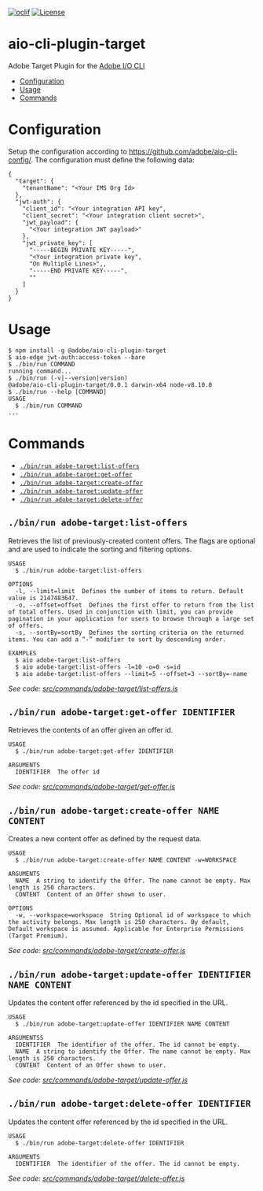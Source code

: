 <!--
Copyright 2019 Adobe. All rights reserved.
This file is licensed to you under the Apache License, Version 2.0 (the "License");
you may not use this file except in compliance with the License. You may obtain a copy
of the License at http://www.apache.org/licenses/LICENSE-2.0

Unless required by applicable law or agreed to in writing, software distributed under
the License is distributed on an "AS IS" BASIS, WITHOUT WARRANTIES OR REPRESENTATIONS
OF ANY KIND, either express or implied. See the License for the specific language
governing permissions and limitations under the License.
-->
[![oclif](https://img.shields.io/badge/cli-oclif-brightgreen.svg)](https://oclif.io)
[![License](https://img.shields.io/badge/License-Apache%202.0-blue.svg)](https://opensource.org/licenses/Apache-2.0)

# aio-cli-plugin-target
Adobe Target Plugin for the [Adobe I/O CLI](https://github.com/adobe/aio-cli)
<!-- toc -->
* [Configuration](#configuration)
* [Usage](#usage)
* [Commands](#commands)
<!-- tocstop -->
# Configuration
<!-- configuration -->

Setup the configuration according to https://github.com/adobe/aio-cli-config/. The configuration must define the following data:

```sh-session
{
  "target": {
    "tenantName": "<Your IMS Org Id>
  },
  "jwt-auth": {
    "client_id": "<Your integration API key",
    "client_secret": "<Your integration client secret>",
    "jwt_payload": {
      "<Your integration JWT payload>"
    },
    "jwt_private_key": [
      "-----BEGIN PRIVATE KEY-----",
      "<Your integration private key",
      "On Multiple Lines>",,
      "-----END PRIVATE KEY-----",
      ""
    ]
  }
}
```
<!-- configurationstop -->
# Usage
<!-- usage -->
```sh-session
$ npm install -g @adobe/aio-cli-plugin-target
$ aio-edge jwt-auth:access-token --bare
$ ./bin/run COMMAND
running command...
$ ./bin/run (-v|--version|version)
@adobe/aio-cli-plugin-target/0.0.1 darwin-x64 node-v8.10.0
$ ./bin/run --help [COMMAND]
USAGE
  $ ./bin/run COMMAND
...
```
<!-- usagestop -->
# Commands
<!-- commands -->
* [`./bin/run adobe-target:list-offers`](#binrun-adobe-target-list-offers)
* [`./bin/run adobe-target:get-offer`](#binrun-adobe-target-get-offer)
* [`./bin/run adobe-target:create-offer`](#binrun-adobe-target-create-offer)
* [`./bin/run adobe-target:update-offer`](#binrun-adobe-target-update-offer)
* [`./bin/run adobe-target:delete-offer`](#binrun-adobe-target-delete-offers)

## `./bin/run adobe-target:list-offers`

Retrieves the list of previously-created content offers. The flags are optional and are used to indicate the sorting and filtering options.

```
USAGE
  $ ./bin/run adobe-target:list-offers

OPTIONS
  -l, --limit=limit  Defines the number of items to return. Default value is 2147483647.
  -o, --offset=offset  Defines the first offer to return from the list of total offers. Used in conjunction with limit, you can provide pagination in your application for users to browse through a large set of offers.
  -s, --sortBy=sortBy  Defines the sorting criteria on the returned items. You can add a “-” modifier to sort by descending order.

EXAMPLES
  $ aio adobe-target:list-offers
  $ aio adobe-target:list-offers -l=10 -o=0 -s=id
  $ aio adobe-target:list-offers --limit=5 --offset=3 --sortBy=-name
```

_See code: [src/commands/adobe-target/list-offers.js](./src/commands/adobe-target/list-offers.js)_

## `./bin/run adobe-target:get-offer IDENTIFIER`

Retrieves the contents of an offer given an offer id.

```
USAGE
  $ ./bin/run adobe-target:get-offer IDENTIFIER

ARGUMENTS
  IDENTIFIER  The offer id

```

_See code: [src/commands/adobe-target/get-offer.js](./src/commands/adobe-target/get-offer.js)_


## `./bin/run adobe-target:create-offer NAME CONTENT`

Creates a new content offer as defined by the request data.

```
USAGE
  $ ./bin/run adobe-target:create-offer NAME CONTENT -w=WORKSPACE

ARGUMENTS
  NAME  A string to identify the Offer. The name cannot be empty. Max length is 250 characters.
  CONTENT  Content of an Offer shown to user.

OPTIONS
  -w, --workspace=workspace  String Optional id of workspace to which the activity belongs. Max length is 250 characters. By default, Default workspace is assumed. Applicable for Enterprise Permissions (Target Premium).

```

_See code: [src/commands/adobe-target/create-offer.js](./src/commands/adobe-target/create-offer.js)_

## `./bin/run adobe-target:update-offer IDENTIFIER NAME CONTENT`

Updates the content offer referenced by the id specified in the URL.

```
USAGE
  $ ./bin/run adobe-target:update-offer IDENTIFIER NAME CONTENT

ARGUMENTSS
  IDENTIFIER  The identifier of the offer. The id cannot be empty.
  NAME  A string to identify the Offer. The name cannot be empty. Max length is 250 characters.
  CONTENT  Content of an Offer shown to user.

```

_See code: [src/commands/adobe-target/update-offer.js](./src/commands/adobe-target/update-offer.js)_

## `./bin/run adobe-target:delete-offer IDENTIFIER`

Updates the content offer referenced by the id specified in the URL.

```
USAGE
  $ ./bin/run adobe-target:delete-offer IDENTIFIER

ARGUMENTS
  IDENTIFIER  The identifier of the offer. The id cannot be empty.

```

_See code: [src/commands/adobe-target/delete-offer.js](./src/commands/adobe-target/delete-offer.js)_
<!-- commandsstop -->
